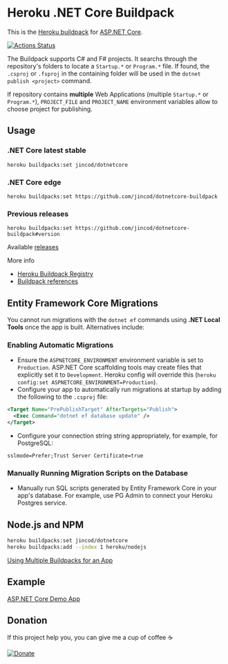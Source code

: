 # Heroku .NET Core Buildpack


This is the [Heroku buildpack](https://devcenter.heroku.com/articles/buildpacks) for [ASP.NET Core](https://docs.microsoft.com/en-us/aspnet/core/).

[![Actions Status](https://github.com/jincod/dotnetcore-buildpack/workflows/main/badge.svg)](https://github.com/jincod/dotnetcore-buildpack/actions)

The Buildpack supports C# and F# projects. It searchs through the repository's folders to locate a `Startup.*` or `Program.*` file. If found, the `.csproj` or `.fsproj` in the containing folder will be used in the `dotnet publish <project>` command.

If repository contains **multiple** Web Applications (multiple `Startup.*` or `Program.*`), `PROJECT_FILE` and `PROJECT_NAME` environment variables allow to choose project for publishing.

## Usage

### .NET Core latest stable

```
heroku buildpacks:set jincod/dotnetcore
```

### .NET Core edge

```
heroku buildpacks:set https://github.com/jincod/dotnetcore-buildpack
```

### Previous releases

```
heroku buildpacks:set https://github.com/jincod/dotnetcore-buildpack#version
```

Available [releases](https://github.com/jincod/dotnetcore-buildpack/releases)

More info

- [Heroku Buildpack Registry](https://devcenter.heroku.com/articles/buildpack-registry)
- [Buildpack references](https://devcenter.heroku.com/articles/buildpacks#buildpack-references)

## Entity Framework Core Migrations

You cannot run migrations with the `dotnet ef` commands using **.NET Local Tools** once the app is built. Alternatives include:

### Enabling Automatic Migrations

- Ensure the `ASPNETCORE_ENVIRONMENT` environment variable is set to `Production`. ASP.NET Core scaffolding tools may create files that explicitly set it to `Development`. Heroku config will override this (`heroku config:set ASPNETCORE_ENVIRONMENT=Production`).
- Configure your app to automatically run migrations at startup by adding the following to the `.csproj` file:

```xml
<Target Name="PrePublishTarget" AfterTargets="Publish">
  <Exec Command="dotnet ef database update" />
</Target>
```

- Configure your connection string string appropriately, for example, for PostgreSQL:

`sslmode=Prefer;Trust Server Certificate=true`

### Manually Running Migration Scripts on the Database

- Manually run SQL scripts generated by Entity Framework Core in your app's database. For example, use PG Admin to connect your Heroku Postgres service.

## Node.js and NPM

```bash
heroku buildpacks:set jincod/dotnetcore
heroku buildpacks:add --index 1 heroku/nodejs
```

[Using Multiple Buildpacks for an App](https://devcenter.heroku.com/articles/using-multiple-buildpacks-for-an-app)

## Example

[ASP.NET Core Demo App](https://github.com/jincod/AspNet5DemoApp)

## Donation

If this project help you, you can give me a cup of coffee ☕

[![Donate](https://img.shields.io/badge/Donate-PayPal-green.svg)](https://www.paypal.me/jincod/5)
